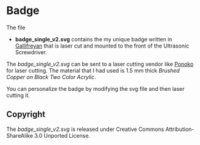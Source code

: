 # Badge

The file
* **badge_single_v2.svg** contains the my unique badge written in
  [Gallifreyan](https://shermansplanet.com/gallifreyan/guide.pdf) that
  is laser cut and mounted to the front of the Ultrasonic
  Screwdriver.
  
The _badge_single_v2.svg_ can be sent to a laser cutting vendor
like [Ponoko](https://www.ponoko.com/) for laser cutting. The material that I had used is 1.5 mm thick
_Brushed Copper on Black Two Color Acrylic_. 

You can personalize the badge by modifying the svg file and
then laser cutting it.

## Copyright

The _badge_single_v2.svg_ is released under Creative Commons
Attribution-ShareAlike 3.0 Unported License.






 

